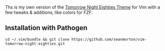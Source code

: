 Ths is my own version of the [Tomorrow Night Eighties Theme](https://github.com/chriskempson/tomorrow-theme/blob/master/vim/colors/Tomorrow-Night-Eighties.vim) for Vim with a few tweaks & additions, like colors for FZF.

## Installation with Pathogen
```
cd ~/.vim/bundle && git clone https://github.com/seanmorton/vim-tomorrow-night-eighties.git
```
